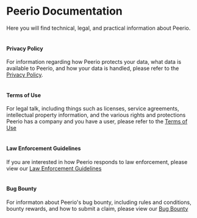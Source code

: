 # Peerio Documentation
Here you will find technical, legal, and practical information about Peerio.
<br>
<br>
<h4>Privacy Policy</h4>
For information regarding how Peerio protects your data, what data is available to Peerio, and how your data is handled, please refer to the <a href="https://github.com/PeerioTechnologies/peerio-documentation/blob/master/Privacy_Policy.md">Privacy Policy</a>. 
<br>
<br> 
<h4>Terms of Use</h4>
For legal talk, including things such as licenses, service agreements, intellectual property information, and the various rights and protections Peerio has a company and you have a user, please refer to the <a href="https://github.com/PeerioTechnologies/peerio-documentation/blob/master/Terms_of_Use.md">Terms of Use</a>
<br>
<br>
<h4>Law Enforcement Guidelines</h4>
If you are interested in how Peerio responds to law enforcement, please view our <a href="https://github.com/PeerioTechnologies/peerio-documentation/blob/master/Law_Enforcement_Guidelines.md">Law Enforcement Guidelines</a>
<br>
<br>
<h4>Bug Bounty</h4>
For informaton about Peerio's bug bounty, including rules and conditions, bounty rewards, and how to submit a claim, please view our <a href="https://github.com/PeerioTechnologies/peerio-documentation/blob/master/Bug_Bounty.md">Bug Bounty</a>
